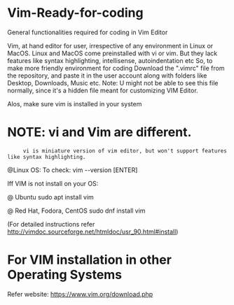 # Vim-Ready-for-coding
General functionalities required for coding in Vim Editor

Vim, at hand  editor for user, irrespective of any environment in Linux or MacOS.
Linux and MacOS come preinstalled with vi or vim.
But they lack features like syntax highlighting, intellisense, autoindentation etc
So, to make more friendly environment for coding
Download the ".vimrc" file from the repository, and paste it in the user account along with folders like Desktop, Downloads, Music etc.
Note: U might not be  able to see this file normally, since it's a hidden file meant for customizing VIM Editor.

Alos, make sure vim is installed in your system 
# NOTE:  vi  and Vim are different.
         vi is miniature version of vim editor, but won't support features like syntax highlighting.
         
@Linux OS:
To check: vim --version [ENTER]

Iff VIM is not install on your OS:

@ Ubuntu
  sudo apt install vim

@ Red Hat, Fodora, CentOS
  sudo dnf install vim

(For detailed instructions refer http://vimdoc.sourceforge.net/htmldoc/usr_90.html#install)

# For VIM installation in other Operating Systems
  Refer website: https://www.vim.org/download.php
  
